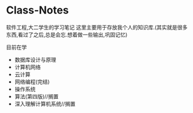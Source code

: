 # Class-Notes
软件工程,大二学生的学习笔记
这里主要用于存放我个人的知识库.(其实就是很多东西,看过了之后,总是会忘.想着做一些输出,巩固记忆)

目前在学

- 数据库设计与原理
- 计算机网络
- 云计算
- 网络编程(完结)
- 操作系统
- 算法(第四版)//搁置
- 深入理解计算机系统//搁置

